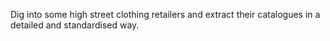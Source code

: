 Dig into some high street clothing retailers and extract their catalogues in a detailed and standardised way.
